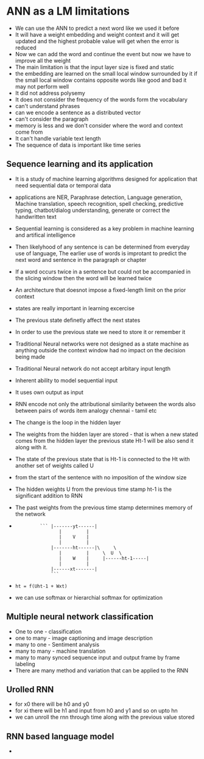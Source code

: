 # ANN as a LM limitations
-  We can use the ANN to predict a next word like we used it before
- It will have a weight embedding and weight context and it will get updated and the highest probable value will get when the error is reduced
- Now we can add the word and continue the event but now we have to improve all the weight 
-  The main limitation is that the input layer size is fixed and static
- the embedding are learned on the small local window surrounded by it if the small local window contains opposite words like good and bad it may not perform well
- It did not address polysemy
- It does not consider the frequency of the words form the vocabulary
- can't understand phrases
- can we encode a sentence as a distributed vector
- can't consider the paragraph
- memory is less and we don't consider where the word and context come from
-  It can't handle variable text length
- The sequence of data is important like time series

## Sequence learning and its application
- It is a study of machine learning algorithms designed for application that need sequential data or temporal data
- applications are NER, Paraphrase detection, Language generation, Machine translation, speech recognition, spell checking, predictive typing, chatbot/dialog understanding, generate or correct the handwritten text

- Sequential learning is considered as a key problem in machine learning and artifical intelligence
- Then likelyhood of any sentence is can be determined from everyday use of language, The earlier use of words is improtant to predict the next word and sentence in the  paragraph or chapter
- If a word occurs twice in a sentence but could not be accompanied in the slicing window then the word will be learned twice
- An architecture that doesnot impose a fixed-length limit on the prior context
- states are really important in learning  excercise
- The previous state definetly affect the next states
- In order to use the previous state we need to store it or remember it
- Traditional Neural networks were not designed as a state machine as anything outside the context window had no impact on the decision being made
- Traditional Neural network do not accept arbitary input length
- Inherent ability to model sequential input 
- It uses own output as input
- RNN encode not only the attributional similarity between the words also between pairs of words item analogy chennai - tamil etc
- The change is the loop in the hidden layer
- The weights from the hidden layer are stored - that is when a new stated comes from the hidden layer the previous state Ht-1 will be also send it along with it.
-  The state of the previous state that is Ht-1 is connected to the Ht with another set of weights called U
- from the start of the sentence with no imposition of the window  size
- The hidden weights U from the previous time stamp ht-1 is the significant addition to RNN
- The past weights from the previous time stamp determines memory of the network
-              ``` |-------yt------|
                      |         |
                      |    V    |
                      |         |    
                   |-------ht------|\     \
                      |         |     \  U  \
                      |    W    |     |------ht-1-----|
                      |         |
                   |------xt-------|
                   ```
 - `ht = f(Uht-1 + Wxt)`
 -  we can use softmax or hierarchial softmax for optimization
 ## Multiple neural network classification
 - One to one - classification
 - one to many - image captioning and image description
 - many to one - Sentiment analysis
 - many to many - machine translation
 - many to many synced sequence input and output frame by frame labeling
 - There are many method and variation that can be applied to the RNN
 
## Urolled RNN
- for x0 there will be h0 and y0
- for xi there will be h1 and input from h0 and y1 and so on upto hn 
- we can unroll the rnn through time along with the previous value stored

## RNN based language model
- 
